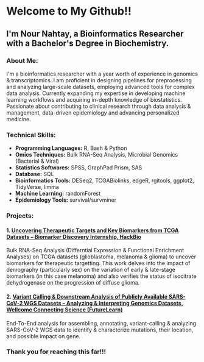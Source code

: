 # **Welcome to My Github!!**
## I'm Nour Nahtay, a Bioinformatics Researcher with a Bachelor's Degree in Biochemistry.

### About Me:
I'm a bioinformatics researcher with a year worth of experience in genomics & transcriptomics. I am proficient in designing pipelines for preprocessing and analyzing large-scale datasets, employing advanced tools for complex data analysis. Currently expanding my expertise in developing machine learning workflows and acquiring in-depth knowledge of biostatistics. Passionate about contributing to clinical research through data analysis & management, data-driven epidemiology and advancing personalized medicine.

### Technical Skills:
* **Programming Languages:** R, Bash & Python
* **Omics Techniques:** Bulk RNA-Seq Analysis, Microbial Genomics (Bacterial & Viral)
* **Statistics Softwares:** SPSS, GraphPad Prism, SAS
* **Database:** SQL
* **Bioinformatics Tools:** DESeq2, TCGABiolinks, edgeR, rgitools, ggplot2, TidyVerse, limma
* **Machine Learning:** randomForest
* **Epidemiology Tools:** survival/survminer

### Projects:
#### 1. [Uncovering Therapeutic Targets and Key Biomarkers from TCGA Datasets – Biomarker Discovery Internship, HackBio](https://github.com/nournahtay/Biomarker_Discovery_Hackbio)
Bulk RNA-Seq Analysis (Differntial Expression & Functional Enrichment Analyses) on TCGA datasets (glioblastoma, melanoma & glioma) to uncover biomarkers for therapeutic targetting. This work delves into the impact of demography (particularly sex) on the variation of early & late-stage biomarkers (in this case melanoma) and also verifies the status of isocitrate dehydrogenase on the progression of diffuse glioma. 

#### 2. [Variant Calling & Downstream Analysis of Publicly Available SARS-CoV-2 WGS Datasets – Analyzing & Interpreting Genomics Datasets, Wellcome Connecting Science (FutureLearn)](https://github.com/nournahtay/Bioinformatics_for_Biologists_Genomic_Datasets)
End-To-End analysis for assembling, annotating, variant-calling & analyzing SARS-CoV-2 WGS data to identify & characterize mutations, their location, and possible impact on gene.


### Thank you for reaching this far!!!
